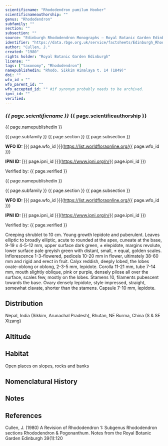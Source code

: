 ```yaml
---
scientificname: "Rhododendron pumilum Hooker"
scientificnameauthorship: ""
genus: "Rhododendron"
subfamily: ""
section: ""
subsection: ""
source: "Edinburgh Rhododendron Monographs – Royal Botanic Garden Edinburgh"
identifier: "https://data.rbge.org.uk/service/factsheets/Edinburgh_Rhododendron_Monographs.xhtml"
author: "Cullen, J."
created: "1980"
rights holder: "Royal Botanic Garden Edinburgh"
license: ""
tags: ["taxonomy", "Rhododendron"]
namepublishedin: "Rhodo. Sikkim Himalaya t. 14 (1849)"
doi: ""
wfo_id : ""
wfo_parent_id: ""
wfo_accepted_id: "" #if synonym probably needs to be archived.                      
ipni_id: ""
verified:
---
```

### _{{ page.scientificname }}_ {{ page.scientificauthorship }}
 {{ page.namepublishedin }}

{{ page.subfamily }} {{ page.section }} {{ page.subsection }}

**WFO ID:** [{{ page.wfo_id }}](https://list.worldfloraonline.org/{{ page.wfo_id }})

**IPNI ID:** [{{ page.ipni_id }}](https://www.ipni.org/n/{{ page.ipni_id }})

Verified by: {{ page.verified }}

 {{ page.namepublishedin }}

{{ page.subfamily }} {{ page.section }} {{ page.subsection }}

**WFO ID:** [{{ page.wfo_id }}](https://list.worldfloraonline.org/{{ page.wfo_id }})

**IPNI ID:** [{{ page.ipni_id }}](https://www.ipni.org/n/{{ page.ipni_id }})

Verified by: {{ page.verified }}



Creeping shrublet to 10 cm. Young growth lepidote and puberulent. Leaves elliptic to broadly elliptic, acute to rounded at the apex, cuneate at the base, 9-19 x 4-5-12 mm, upper surface dark green, ± elepidote, margins revolute, lower surface pale greyish green with distant, small, ± equal, golden scales. Inflorescence 1-3-flowered, pedicels 10-20 mm in flower, ultimately 38-60 mm and rigid and erect in fruit. Calyx reddish, deeply lobed, the lobes ovate-oblong or oblong, 2-3-5 mm, lepidote. Corolla 11-21 mm, tube 7-14 mm, mouth slightly oblique, pink or purple, densely pilose all over the surface, scales few, mostly on the lobes. Stamens 10, filaments pubescent towards the base. Ovary densely lepidote, style impressed, straight, somewhat clavate, shorter than the stamens. Capsule 7-10 mm, lepidote.

## Distribution
Nepal, India (Sikkim, Arunachal Pradesh), Bhutan, NE Burma, China (S & SE Xizang)

## Altitude


## Habitat
Open places on slopes, rocks and banks

## Nomenclatural History

                       
## Notes


## References

Cullen, J. (1980) A Revision of Rhododendron 1: Subgenus Rhododendron sections Rhododendron & Pogonanthum. Notes from the Royal Botanic Garden Edinburgh 39(1):120
